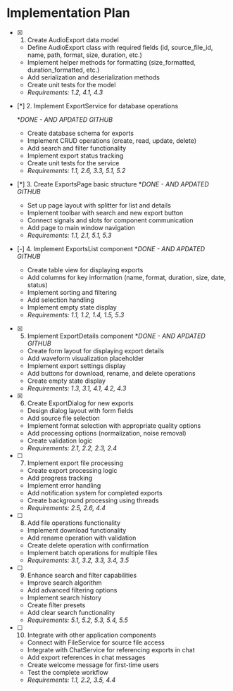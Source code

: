 # Implementation Plan

- [x] 1. Create AudioExport data model




  - Define AudioExport class with required fields (id, source_file_id, name, path, format, size, duration, etc.)
  - Implement helper methods for formatting (size_formatted, duration_formatted, etc.)
  - Add serialization and deserialization methods
  - Create unit tests for the model
  - _Requirements: 1.2, 4.1, 4.3_

- [*] 2. Implement ExportService for database operations

    **DONE - AND APDATED GITHUB*

  - Create database schema for exports
  - Implement CRUD operations (create, read, update, delete)
  - Add search and filter functionality
  - Implement export status tracking
  - Create unit tests for the service
  - _Requirements: 1.1, 2.6, 3.3, 5.1, 5.2_

- [*] 3. Create ExportsPage basic structure
    **DONE - AND APDATED GITHUB*
  - Set up page layout with splitter for list and details
  - Implement toolbar with search and new export button
  - Connect signals and slots for component communication
  - Add page to main window navigation
  - _Requirements: 1.1, 2.1, 5.1, 5.3_

- [-] 4. Implement ExportsList component
     **DONE - AND APDATED GITHUB*
  - Create table view for displaying exports
  - Add columns for key information (name, format, duration, size, date, status)
  - Implement sorting and filtering
  - Add selection handling
  - Implement empty state display
  - _Requirements: 1.1, 1.2, 1.4, 1.5, 5.3_

- [x] 5. Implement ExportDetails component
    **DONE - AND APDATED GITHUB*
  - Create form layout for displaying export details
  - Add waveform visualization placeholder
  - Implement export settings display
  - Add buttons for download, rename, and delete operations
  - Create empty state display
  - _Requirements: 1.3, 3.1, 4.1, 4.2, 4.3_

- [x] 6. Create ExportDialog for new exports






  - Design dialog layout with form fields
  - Add source file selection
  - Implement format selection with appropriate quality options
  - Add processing options (normalization, noise removal)
  - Create validation logic
  - _Requirements: 2.1, 2.2, 2.3, 2.4_

- [ ] 7. Implement export file processing

  - Create export processing logic
  - Add progress tracking
  - Implement error handling
  - Add notification system for completed exports
  - Create background processing using threads
  - _Requirements: 2.5, 2.6, 4.4_

- [ ] 8. Add file operations functionality

  - Implement download functionality
  - Add rename operation with validation
  - Create delete operation with confirmation
  - Implement batch operations for multiple files
  - _Requirements: 3.1, 3.2, 3.3, 3.4, 3.5_

- [ ] 9. Enhance search and filter capabilities

  - Improve search algorithm
  - Add advanced filtering options
  - Implement search history
  - Create filter presets
  - Add clear search functionality
  - _Requirements: 5.1, 5.2, 5.3, 5.4, 5.5_

- [ ] 10. Integrate with other application components

  - Connect with FileService for source file access
  - Integrate with ChatService for referencing exports in chat
  - Add export references in chat messages
  - Create welcome message for first-time users
  - Test the complete workflow
  - _Requirements: 1.1, 2.2, 3.5, 4.4_